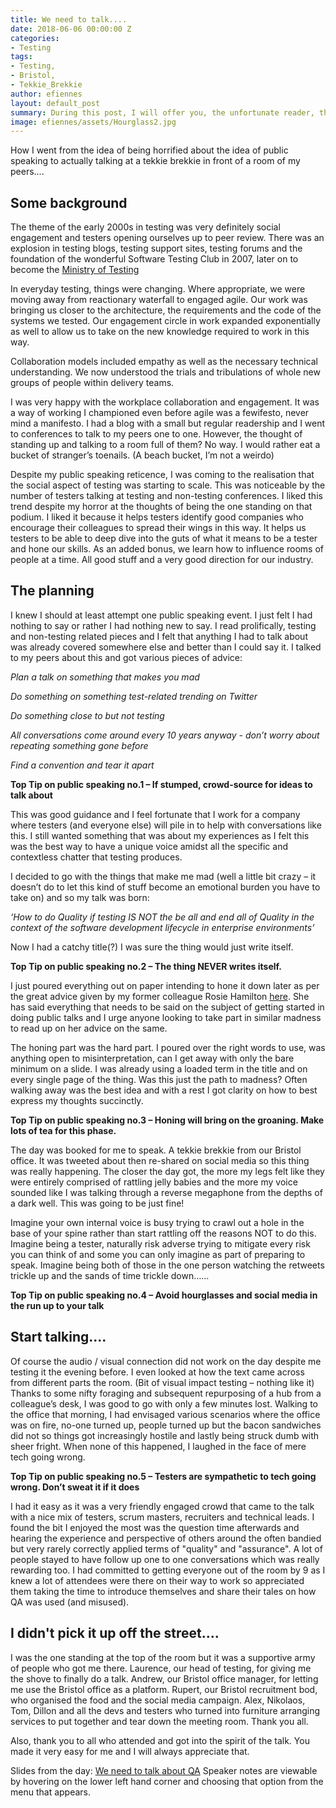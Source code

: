 ```yaml
---
title: We need to talk....
date: 2018-06-06 00:00:00 Z
categories:
- Testing
tags:
- Testing,
- Bristol,
- Tekkie_Brekkie
author: efiennes
layout: default_post
summary: During this post, I will offer you, the unfortunate reader, the unsolicited and equally unneeded, benefit of my advice as an "expert" (*cough*) veteran of 1 public speaking engagement. Look out for my top tips, they are sure to be about as much use as the 'open here' arrow on a miniature sachet of tomato sauce.
image: efiennes/assets/Hourglass2.jpg
---
```


How I went from the idea of being horrified about the idea of public speaking to actually talking at a tekkie brekkie in front of a room of my peers....

## Some background
The theme of the early 2000s in testing was very definitely social engagement and testers opening ourselves up to peer review. There was an explosion in testing blogs, testing support sites, testing forums and the foundation of the wonderful Software Testing Club in 2007, later on to become the [Ministry of Testing](https://www.ministryoftesting.com/about-us)

In everyday testing, things were changing. Where appropriate, we were moving away from reactionary waterfall to engaged agile. Our work was bringing us closer to the architecture, the requirements and the code of the systems we tested. Our engagement circle in work expanded exponentially as well to allow us to take on the new knowledge required to work in this way. 

Collaboration models included empathy as well as the necessary technical understanding. We now understood the trials and tribulations of whole new groups of people within delivery teams.

I was very happy with the workplace collaboration and engagement. It was a way of working I championed even before agile was a fewifesto, never mind a manifesto. I had a blog with a small but regular readership and I went to conferences to talk to my peers one to one. However, the thought of standing up and talking to a room full of them? No way. I would rather eat a bucket of stranger’s toenails. (A beach bucket, I’m not a weirdo)

Despite my public speaking reticence, I was coming to the realisation that the social aspect of testing was starting to scale. This was noticeable by the number of testers talking at testing and non-testing conferences. I liked this trend despite my horror at the thoughts of being the one standing on that podium. I liked it because it helps testers identify good companies who encourage their colleagues to spread their wings in this way. It helps us testers to be able to deep dive into the guts of what it means to be a tester and hone our skills. As an added bonus, we learn how to influence rooms of people at a time. All good stuff and a very good direction for our industry.

## The planning
I knew I should at least attempt one public speaking event. I just felt I had nothing to say or rather I had nothing new to say. I read prolifically, testing and non-testing related pieces and I felt that anything I had to talk about was already covered somewhere else and better than I could say it. I talked to my peers about this and got various pieces of advice:

_Plan a talk on something that makes you mad_

_Do something on something test-related trending on Twitter_

_Do something close to but not testing_

_All conversations come around every 10 years anyway - don’t worry about repeating something gone before_

_Find a convention and tear it apart_

**Top Tip on public speaking no.1 – If stumped, crowd-source for ideas to talk about**

This was good guidance and I feel fortunate that I work for a company where testers (and everyone else) will pile in to help with conversations like this. I still wanted something that was about my experiences as I felt this was the best way to have a unique voice amidst all the specific and contextless chatter that testing produces.

I decided to go with the things that make me mad (well a little bit crazy – it doesn’t do to let this kind of stuff become an emotional burden you have to take on) and so my talk was born:

_‘How to do Quality if testing IS NOT the be all and end all of Quality in the context of the software development lifecycle in enterprise environments’_

Now I had a catchy title(?) I was sure the thing would just write itself.

**Top Tip on public speaking no.2 – The thing NEVER writes itself.**

I just poured everything out on paper intending to hone it down later as per the great advice given by my former colleague Rosie Hamilton [here](https://blog.scottlogic.com/2016/09/27/learning-to-talk.html). She has said everything that needs to be said on the subject of getting started in doing public talks and I urge anyone looking to take part in similar madness to read up on her advice on the same.

The honing part was the hard part. I poured over the right words to use, was anything open to misinterpretation, can I get away with only the bare minimum on a slide. I was already using a loaded term in the title and on every single page of the thing. Was this just the path to madness? Often walking away was the best idea and with a rest I got clarity on how to best express my thoughts succinctly.

**Top Tip on public speaking no.3 – Honing will bring on the groaning. Make lots of tea for this phase.**

The day was booked for me to speak. A tekkie brekkie from our Bristol office. It was tweeted about then re-shared on social media so this thing was really happening. The closer the day got, the more my legs felt like they were entirely comprised of rattling jelly babies and the more my voice sounded like I was talking through a reverse megaphone from the depths of a dark well. This was going to be just fine!

Imagine your own internal voice is busy trying to crawl out a hole in the base of your spine rather than start rattling off the reasons NOT to do this. Imagine being a tester, naturally risk adverse trying to mitigate every risk you can think of and some you can only imagine as part of preparing to speak. Imagine being both of those in the one person watching the retweets trickle up and the sands of time trickle down……

**Top Tip on public speaking no.4 – Avoid hourglasses and social media in the run up to your talk**

## Start talking....
Of course the audio / visual connection did not work on the day despite me testing it the evening before. I even looked at how the text came across from different parts the room. (Bit of visual impact testing – nothing like it) Thanks to some nifty foraging and subsequent repurposing of a hub from a colleague’s desk, I was good to go with only a few minutes lost. Walking to the office that morning, I had envisaged various scenarios where the office was on fire, no-one turned up, people turned up but the bacon sandwiches did not so things got increasingly hostile and lastly being struck dumb with sheer fright. When none of this happened, I laughed in the face of mere tech going wrong. 

**Top Tip on public speaking no.5 – Testers are sympathetic to tech going wrong. Don’t sweat it if it does**

I had it easy as it was a very friendly engaged crowd that came to the talk with a nice mix of testers, scrum masters, recruiters and technical leads. I found the bit I enjoyed the most was the question time afterwards and hearing the experience and perspective of others around the often bandied but very rarely correctly applied terms of "quality" and "assurance". A lot of people stayed to have follow up one to one conversations which was really rewarding too. I had committed to getting everyone out of the room by 9 as I knew a lot of attendees were there on their way to work so appreciated them taking the time to introduce themselves and share their tales on how QA was used (and misused).

## I didn't pick it up off the street....
I was the one standing at the top of the room but it was a supportive army of people who got me there. Laurence, our head of testing, for giving me the shove to finally do a talk. Andrew, our Bristol office manager, for letting me use the Bristol office as a platform. Rupert, our Bristol recruitment bod, who organised the food and the social media campaign. Alex, Nikolaos, Tom, Dillon and all the devs and testers who turned into furniture arranging services to put together and tear down the meeting room. Thank you all.

Also, thank you to all who attended and got into the spirit of the talk. You made it very easy for me and I will always appreciate that.

Slides from the day: [We need to talk about QA](https://docs.google.com/presentation/d/e/2PACX-1vTvlNjIIpA2Z-XKZpXIyDvRJgZnZN_t76hXhVBRSq8P2vm20pOo_wOWJOrPfRGMXLnaS9KAxJdY3duZ/pub?start=false&loop=false&delayms=10000)
Speaker notes are viewable by hovering on the lower left hand corner and choosing that option from the menu that appears.
